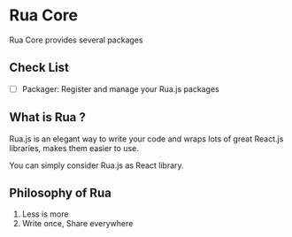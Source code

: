 # Rua Core
Rua Core provides several packages

## Check List
- [ ] Packager: Register and manage your Rua.js packages

## What is Rua ?
Rua.js is an elegant way to write your code and wraps lots of great React.js libraries,
makes them easier to use.

You can simply consider Rua.js as React library.

## Philosophy of Rua
1. Less is more
2. Write once, Share everywhere
